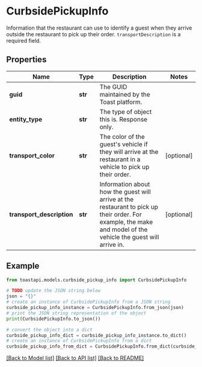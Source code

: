 # CurbsidePickupInfo

Information that the restaurant can use to identify a guest when they arrive outside the restaurant to pick up their order. `transportDescription` is a required field. 

## Properties

Name | Type | Description | Notes
------------ | ------------- | ------------- | -------------
**guid** | **str** | The GUID maintained by the Toast platform. | 
**entity_type** | **str** | The type of object this is. Response only. | 
**transport_color** | **str** | The color of the guest&#39;s vehicle if they will arrive at the restaurant in a vehicle to pick up their order.  | [optional] 
**transport_description** | **str** | Information about how the guest will arrive at the restaurant to pick up their order.  For example, the make and model of the vehicle the guest will arrive in.  | [optional] 

## Example

```python
from toastapi.models.curbside_pickup_info import CurbsidePickupInfo

# TODO update the JSON string below
json = "{}"
# create an instance of CurbsidePickupInfo from a JSON string
curbside_pickup_info_instance = CurbsidePickupInfo.from_json(json)
# print the JSON string representation of the object
print(CurbsidePickupInfo.to_json())

# convert the object into a dict
curbside_pickup_info_dict = curbside_pickup_info_instance.to_dict()
# create an instance of CurbsidePickupInfo from a dict
curbside_pickup_info_from_dict = CurbsidePickupInfo.from_dict(curbside_pickup_info_dict)
```
[[Back to Model list]](../README.md#documentation-for-models) [[Back to API list]](../README.md#documentation-for-api-endpoints) [[Back to README]](../README.md)


